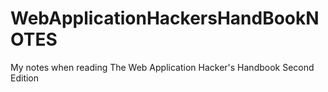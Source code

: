 # WebApplicationHackersHandBookNOTES
My notes when reading The Web Application Hacker's Handbook Second Edition
